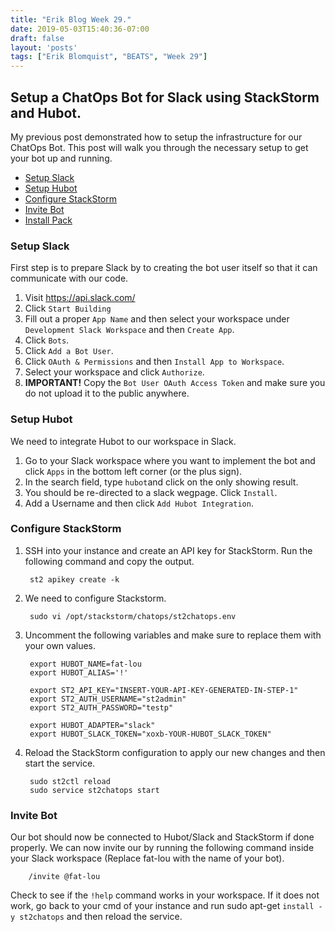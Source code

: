 ```yaml
---
title: "Erik Blog Week 29."
date: 2019-05-03T15:40:36-07:00
draft: false
layout: 'posts'
tags: ["Erik Blomquist", "BEATS", "Week 29"]
---
```


## Setup a ChatOps Bot for Slack using StackStorm and Hubot.
My previous post demonstrated how to setup the infrastructure for our ChatOps Bot. This post will walk you through the necessary setup to get your bot up and running.

- [Setup Slack](#setup-slack)
- [Setup Hubot](#setup-hubot)
- [Configure StackStorm](#configure-stackstorm)
- [Invite Bot](#invite-bot)
- [Install Pack](#install-pack)


### Setup Slack
First step is to prepare Slack by to creating the bot user itself so that it can communicate with our code.

1. Visit https://api.slack.com/
2. Click ``Start Building``
3. Fill out a proper ``App Name`` and then select your workspace under ``Development Slack Workspace`` and then ``Create App``.
4. Click ``Bots``.
5. Click ``Add a Bot User``.
6. Click ``OAuth & Permissions`` and then ``Install App to Workspace``.
7. Select your workspace and click ``Authorize``.
8. **IMPORTANT!** Copy the ``Bot User OAuth Access Token`` and make sure you do not upload it to the public anywhere.

### Setup Hubot
We need to integrate Hubot to our workspace in Slack.

1. Go to your Slack workspace where you want to implement the bot and click ``Apps`` in the bottom left corner (or the plus sign).
2. In the search field, type ``hubot``and click on the only showing result.
3. You should be re-directed to a slack wegpage. Click ``Install``.
4. Add a Username and then click ``Add Hubot Integration``.

### Configure StackStorm
1. SSH into your instance and create an API key for StackStorm. Run the following command and copy the output.

        st2 apikey create -k

2. We need to configure Stackstorm.

        sudo vi /opt/stackstorm/chatops/st2chatops.env

3. Uncomment the following variables and make sure to replace them with your own values.

        export HUBOT_NAME=fat-lou 
        export HUBOT_ALIAS='!' 

        export ST2_API_KEY="INSERT-YOUR-API-KEY-GENERATED-IN-STEP-1"
        export ST2_AUTH_USERNAME="st2admin" 
        export ST2_AUTH_PASSWORD="testp" 

        export HUBOT_ADAPTER="slack" 
        export HUBOT_SLACK_TOKEN="xoxb-YOUR-HUBOT_SLACK_TOKEN" 

4. Reload the StackStorm configuration to apply our new changes and then start the service.

        sudo st2ctl reload
        sudo service st2chatops start

### Invite Bot
Our bot should now be connected to Hubot/Slack and StackStorm if done properly. We can now invite our by running the following command inside your Slack workspace (Replace fat-lou with the name of your bot).

        /invite @fat-lou 

Check to see if the ``!help`` command works in your workspace. If it does not work, go back to your cmd of your instance and run sudo apt-get ``install -y st2chatops`` and then reload the service.